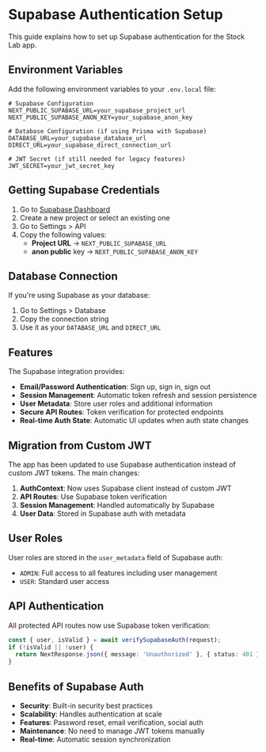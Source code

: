 # Supabase Authentication Setup

This guide explains how to set up Supabase authentication for the Stock Lab app.

## Environment Variables

Add the following environment variables to your `.env.local` file:

```env
# Supabase Configuration
NEXT_PUBLIC_SUPABASE_URL=your_supabase_project_url
NEXT_PUBLIC_SUPABASE_ANON_KEY=your_supabase_anon_key

# Database Configuration (if using Prisma with Supabase)
DATABASE_URL=your_supabase_database_url
DIRECT_URL=your_supabase_direct_connection_url

# JWT Secret (if still needed for legacy features)
JWT_SECRET=your_jwt_secret_key
```

## Getting Supabase Credentials

1. Go to [Supabase Dashboard](https://supabase.com/dashboard)
2. Create a new project or select an existing one
3. Go to Settings > API
4. Copy the following values:
   - **Project URL** → `NEXT_PUBLIC_SUPABASE_URL`
   - **anon public** key → `NEXT_PUBLIC_SUPABASE_ANON_KEY`

## Database Connection

If you're using Supabase as your database:

1. Go to Settings > Database
2. Copy the connection string
3. Use it as your `DATABASE_URL` and `DIRECT_URL`

## Features

The Supabase integration provides:

- **Email/Password Authentication**: Sign up, sign in, sign out
- **Session Management**: Automatic token refresh and session persistence
- **User Metadata**: Store user roles and additional information
- **Secure API Routes**: Token verification for protected endpoints
- **Real-time Auth State**: Automatic UI updates when auth state changes

## Migration from Custom JWT

The app has been updated to use Supabase authentication instead of custom JWT tokens. The main changes:

1. **AuthContext**: Now uses Supabase client instead of custom JWT
2. **API Routes**: Use Supabase token verification
3. **Session Management**: Handled automatically by Supabase
4. **User Data**: Stored in Supabase auth with metadata

## User Roles

User roles are stored in the `user_metadata` field of Supabase auth:

- `ADMIN`: Full access to all features including user management
- `USER`: Standard user access

## API Authentication

All protected API routes now use Supabase token verification:

```typescript
const { user, isValid } = await verifySupabaseAuth(request);
if (!isValid || !user) {
  return NextResponse.json({ message: 'Unauthorized' }, { status: 401 });
}
```

## Benefits of Supabase Auth

- **Security**: Built-in security best practices
- **Scalability**: Handles authentication at scale
- **Features**: Password reset, email verification, social auth
- **Maintenance**: No need to manage JWT tokens manually
- **Real-time**: Automatic session synchronization 